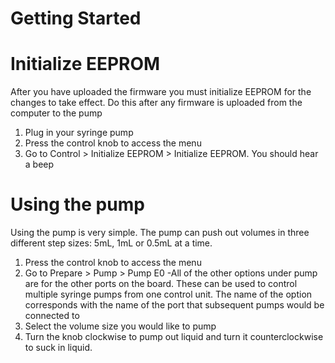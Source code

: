 # Getting Started

# Initialize EEPROM
After you have uploaded the firmware you must initialize EEPROM for the changes to take effect. Do this after any firmware is uploaded from the computer to the pump
1. Plug in your syringe pump
2. Press the control knob to access the menu
3. Go to Control > Initialize EEPROM > Initialize EEPROM. You should hear a beep

# Using the pump

Using the pump is very simple. The pump can push out volumes in three different step sizes: 5mL, 1mL or 0.5mL at a time.
1. Press the control knob to access the menu
2. Go to Prepare > Pump > Pump E0
  -All of the other options under pump are for the other ports on the board. These can be used to control multiple syringe pumps from one control unit. The name of the option corresponds with the name of the port that subsequent pumps would be connected to
3. Select the volume size you would like to pump
4. Turn the knob clockwise to pump out liquid and turn it counterclockwise to suck in liquid. 
